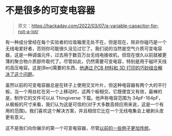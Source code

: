 # 不是很多的可变电容器

> 原文：<https://hackaday.com/2022/03/07/a-variable-capacitor-for-not-a-lot/>

有一种成分曾经在每个实验者的垃圾箱里无处不在，但是现在，除非你碰巧是一个无线电爱好者，否则你可能很久没见过它了。我们说的当然是空气介质可变电容器，这是一种调谐元件，过去用于数百万台无线电接收机，但现在很久以前就被更薄的聚合物介质部件取代了。尽管如此，仍然需要可变电容，特别是用于磁环天线的高压电容。这是[Ben]需要的东西，[他通过 PCB 材料和 3D 打印的巧妙结合解决了这个问题](https://hackaday.io/project/184248-3d-printed-variable-capacitor)。

虽然以前的可变电容器总是在转子上使用交叉叶片，但这种电容器有两个大的平行板，当一个用丝杠在另一个上移动时，这两个板相交。它既便宜又有效，最棒的是，制作它的文件可以从 Thingiverse 下载。他声称电容范围为 34pF-164pF，从极板的尺寸来看，我们认为这是可信的(对于大多数高频应用来说，这是一个有用的范围)。我们喜欢这个解决方案，并且相信它比在一个无线电集会上被剥头皮更有意义。

这不是我们向你展示的第一个可变电容器，尽管[以前的一些例子更加传统](https://hackaday.com/2013/07/25/a-variable-capacitor-made-from-junk/)。